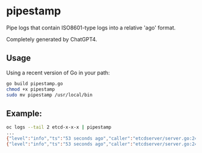 # pipestamp
Pipe logs that contain ISO8601-type logs into a relative 'ago' format. 

Completely generated by ChatGPT4.  
## Usage
Using a recent version of Go in your path: 

``` sh
go build pipestamp.go
chmod +x pipestamp
sudo mv pipestamp /usr/local/bin
```
## Example: 

``` sh
oc logs --tail 2 etcd-x-x-x | pipestamp
...
{"level":"info","ts":"53 seconds ago","caller":"etcdserver/server.go:2422","msg":"saved snapshot","snapshot-index":}
{"level":"info","ts":"53 seconds ago","caller":"etcdserver/server.go:2452","msg":"compacted Raft logs","compact-index":}
```

